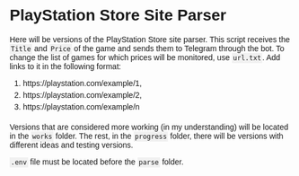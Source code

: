 <!DOCTYPE html>
<html>
<head>
  <meta charset="UTF-8">
  <title>PlayStation Store Site Parser</title>
  <style>
    body {
      font-family: Arial, sans-serif;
      margin: 20px;
    }

    h1 {
      font-size: 24px;
      margin-bottom: 10px;
    }

    p {
      margin-bottom: 10px;
    }

    ol {
      margin-bottom: 20px;
    }

    li {
      margin-bottom: 5px;
    }

    code {
      font-family: Consolas, monospace;
      background-color: #f1f1f1;
      padding: 2px;
    }

    pre {
      font-family: Consolas, monospace;
      background-color: #f1f1f1;
      padding: 10px;
      overflow: auto;
    }
  </style>
</head>
<body>
  <h1>PlayStation Store Site Parser</h1>
  <p>Here will be versions of the PlayStation Store site parser. This script receives the <code>Title</code> and <code>Price</code> of the game and sends them to Telegram through the bot. To change the list of games for which prices will be monitored, use <code>url.txt</code>. Add links to it in the following format:</p>
  <ol>
    <li>https://playstation.com/example/1,</li>
    <li>https://playstation.com/example/2,</li>
    <li>https://playstation.com/example/n</li>
  </ol>

  <p>Versions that are considered more working (in my understanding) will be located in the <code>works</code> folder. The rest, in the <code>progress</code> folder, there will be versions with different ideas and testing versions.</p>

  <p><code>.env</code> file must be located before the <code>parse</code> folder.</p>
</body>
</html>
